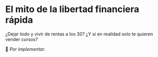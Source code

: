 # El mito de la libertad financiera rápida

¿Dejar todo y vivir de rentas a los 30? ¿Y si en realidad solo te quieren vender cursos?

📌 *Por implementar.*
